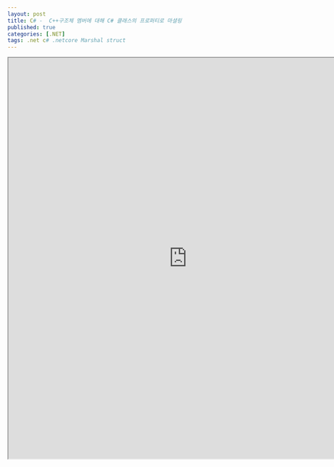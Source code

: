 ```yaml
---
layout: post
title: C# -  C++구조체 멤버에 대해 C# 클래스의 프로퍼티로 마셜링
published: true
categories: [.NET]
tags: .net c# .netcore Marshal struct
---  
```

<iframe width="800" height="900" src="https://docs.google.com/document/d/e/2PACX-1vTka-n7GpLsN6dL0uBj91yKH0fP9S_WVzfAjCCqGzMpIjpLFkBRVmbScv88WU9h0CfMY74JjKK9D_Eb/pub?embedded=true"></iframe>    
   